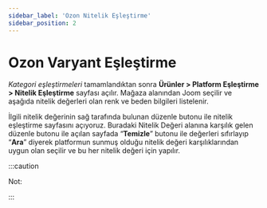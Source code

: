```yaml
---
sidebar_label: 'Ozon Nitelik Eşleştirme'
sidebar_position: 2
---
```



# Ozon Varyant Eşleştirme 

*Kategori eşleştirmeleri* tamamlandıktan sonra **Ürünler > Platform Eşleştirme > Nitelik Eşleştirme** sayfası açılır. Mağaza alanından Joom seçilir ve aşağıda nitelik değerleri olan renk ve beden bilgileri listelenir. 

İlgili nitelik değerinin sağ tarafında bulunan düzenle butonu ile nitelik eşleştirme sayfasını açıyoruz. Buradaki Nitelik Değeri alanına karşılık gelen düzenle butonu ile açılan sayfada “**Temizle**” butonu ile değerleri sıfırlayıp “**Ara**” diyerek platformun sunmuş olduğu nitelik değeri karşılıklarından uygun olan seçilir ve bu her nitelik değeri için yapılır.


:::caution

Not: 


:::
